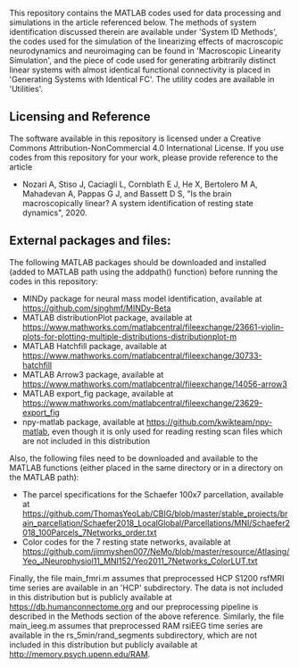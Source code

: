 
This repository contains the MATLAB codes used for data processing and simulations in the article referenced below. The methods of system identification discussed therein are available under 'System ID Methods', the codes used for the simulation of the linearizing effects of macroscopic neurodynamics and neuroimaging can be found in 'Macroscopic Linearity Simulation', and the piece of code used for generating arbitrarily distinct linear systems with almost identical functional connectivity is placed in 'Generating Systems with Identical FC'. The utility codes are available in 'Utilities'.

## Licensing and Reference

The software available in this repository is licensed under a
Creative Commons Attribution-NonCommercial 4.0 International License. If you use codes from this repository for your work, please provide reference to the article

* Nozari A, Stiso J, Caciagli L, Cornblath E J, He X, Bertolero M A, Mahadevan A, Pappas G J, and Bassett D S, "Is the brain macroscopically linear? A system identification of resting state dynamics", 2020.

## External packages and files:

The following MATLAB packages should be downloaded and installed (added to MATLAB path using the addpath() function) before running the codes in this repository:

* MINDy package for neural mass model identification, available at https://github.com/singhmf/MINDy-Beta
* MATLAB distributionPlot package, available at https://www.mathworks.com/matlabcentral/fileexchange/23661-violin-plots-for-plotting-multiple-distributions-distributionplot-m
* MATLAB Hatchfill package, available at https://www.mathworks.com/matlabcentral/fileexchange/30733-hatchfill
* MATLAB Arrow3 package, available at https://www.mathworks.com/matlabcentral/fileexchange/14056-arrow3
* MATLAB export_fig package, available at https://www.mathworks.com/matlabcentral/fileexchange/23629-export_fig
* npy-matlab package, available at https://github.com/kwikteam/npy-matlab, even though it is only used for reading resting scan files which are not included in this distribution

Also, the following files need to be downloaded and available to the MATLAB functions (either placed in the same directory or in a directory on the MATLAB path):

* The parcel specifications for the Schaefer 100x7 parcellation, available at https://github.com/ThomasYeoLab/CBIG/blob/master/stable_projects/brain_parcellation/Schaefer2018_LocalGlobal/Parcellations/MNI/Schaefer2018_100Parcels_7Networks_order.txt
* Color codes for the 7 resting state networks, available at https://github.com/jimmyshen007/NeMo/blob/master/resource/Atlasing/Yeo_JNeurophysiol11_MNI152/Yeo2011_7Networks_ColorLUT.txt

Finally, the file main_fmri.m assumes that preprocessed HCP S1200 rsfMRI time series are available in an 'HCP' subdirectory. The data is not included in this distribution but is publicly available at https://db.humanconnectome.org and our preprocessing pipeline is described in the Methods section of the above reference. Similarly, the file main_ieeg.m assumes that preprocessed RAM rsiEEG time series are available in the rs_5min/rand_segments subdirectory, which are not included in this distribution but publicly available at http://memory.psych.upenn.edu/RAM.
